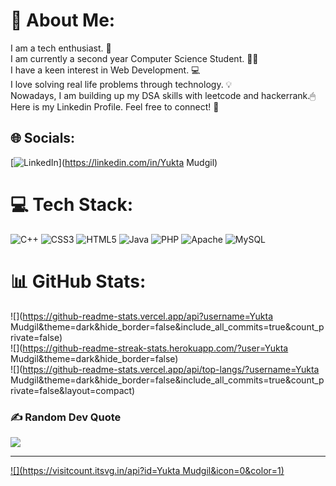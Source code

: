 # 💫 About Me:
I am a tech enthusiast. 🤠<br>I am currently a  second year Computer Science Student. 👨‍🎓<br>I have a keen interest in  Web Development. 💻<br>I love solving real life problems through technology. 💡<br>Nowadays, I am building up my DSA skills with leetcode and hackerrank.🖱<br>Here is my Linkedin Profile. Feel free to connect! 👀


## 🌐 Socials:
[![LinkedIn](https://img.shields.io/badge/LinkedIn-%230077B5.svg?logo=linkedin&logoColor=white)](https://linkedin.com/in/Yukta Mudgil) 

# 💻 Tech Stack:
![C++](https://img.shields.io/badge/c++-%2300599C.svg?style=flat&logo=c%2B%2B&logoColor=white) ![CSS3](https://img.shields.io/badge/css3-%231572B6.svg?style=flat&logo=css3&logoColor=white) ![HTML5](https://img.shields.io/badge/html5-%23E34F26.svg?style=flat&logo=html5&logoColor=white) ![Java](https://img.shields.io/badge/java-%23ED8B00.svg?style=flat&logo=java&logoColor=white) ![PHP](https://img.shields.io/badge/php-%23777BB4.svg?style=flat&logo=php&logoColor=white) ![Apache](https://img.shields.io/badge/apache-%23D42029.svg?style=flat&logo=apache&logoColor=white) ![MySQL](https://img.shields.io/badge/mysql-%2300f.svg?style=flat&logo=mysql&logoColor=white)
# 📊 GitHub Stats:
![](https://github-readme-stats.vercel.app/api?username=Yukta Mudgil&theme=dark&hide_border=false&include_all_commits=true&count_private=false)<br/>
![](https://github-readme-streak-stats.herokuapp.com/?user=Yukta Mudgil&theme=dark&hide_border=false)<br/>
![](https://github-readme-stats.vercel.app/api/top-langs/?username=Yukta Mudgil&theme=dark&hide_border=false&include_all_commits=true&count_private=false&layout=compact)

### ✍️ Random Dev Quote
![](https://quotes-github-readme.vercel.app/api?type=horizontal&theme=radical)

---
[![](https://visitcount.itsvg.in/api?id=Yukta Mudgil&icon=0&color=1)](https://visitcount.itsvg.in)

<!-- Proudly created with GPRM ( https://gprm.itsvg.in ) -->
